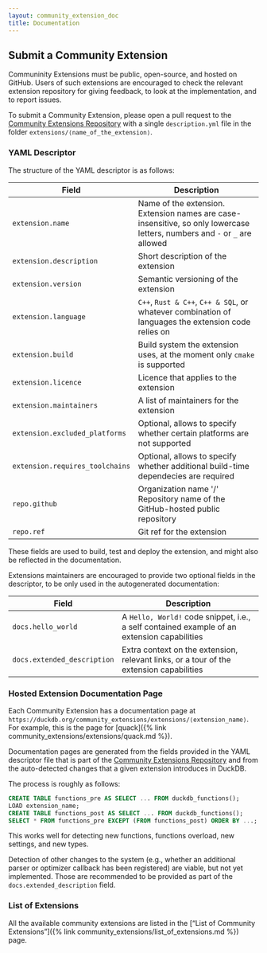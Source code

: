 ```yaml
---
layout: community_extension_doc
title: Documentation
---
```


## Submit a Community Extension

Communinity Extensions must be public, open-source, and hosted on GitHub.
Users of such extensions are encouraged to check the relevant extension repository for giving feedback, to look at the implementation, and to report issues.

To submit a Community Extension, please open a pull request to the [Community Extensions Repository](https://github.com/duckdb/community-extensions) with a single `description.yml` file in the folder `extensions/⟨name_of_the_extension⟩`.

### YAML Descriptor

The structure of the YAML descriptor is as follows:

| Field | Description |
|--|--|
| `extension.name` | Name of the extension. Extension names are case-insensitive, so only lowercase letters, numbers and `-` or `_` are allowed |
| `extension.description` | Short description of the extension |
| `extension.version` | Semantic versioning of the extension |
| `extension.language` | `C++`, `Rust & C++`, `C++ & SQL`, or whatever combination of languages the extension code relies on |
| `extension.build` | Build system the extension uses, at the moment only `cmake` is supported |
| `extension.licence` | Licence that applies to the extension |
| `extension.maintainers` | A list of maintainers for the extension |
| `extension.excluded_platforms` | Optional, allows to specify whether certain platforms are not supported |
| `extension.requires_toolchains` | Optional, allows to specify whether additional build-time dependecies are required |
| `repo.github` | Organization name '/' Repository name  of the GitHub-hosted public repository |
| `repo.ref` | Git ref for the extension |

These fields are used to build, test and deploy the extension, and might also be reflected in the documentation.

Extensions maintainers are encouraged to provide two optional fields in the descriptor, to be only used in the autogenerated documentation:

| Field | Description |
|--|--|
| `docs.hello_world` | A `Hello, World!` code snippet, i.e., a self contained example of an extension capabilities |
| `docs.extended_description` | Extra context on the extension, relevant links, or a tour of the extension capabilities |

### Hosted Extension Documentation Page

Each Community Extension has a documentation page at `https://duckdb.org/community_extensions/extensions/⟨extension_name⟩`. For example, this is the page for [quack]({% link community_extensions/extensions/quack.md %}).

Documentation pages are generated from the fields provided in the YAML descriptor file that is part of the [Community Extensions Repository](https://github.com/duckdb/community-extensions) and from the auto-detected changes that a given extension introduces in DuckDB.

The process is roughly as follows:

```sql
CREATE TABLE functions_pre AS SELECT ... FROM duckdb_functions();
LOAD extension_name;
CREATE TABLE functions_post AS SELECT ... FROM duckdb_functions();
SELECT * FROM functions_pre EXCEPT (FROM functions_post) ORDER BY ...;
```

This works well for detecting new functions, functions overload, new settings, and new types.

Detection of other changes to the system (e.g., whether an additional parser or optimizer callback has been registered) are viable, but not yet implemented. Those are recommended to be provided as part of the `docs.extended_description` field.

### List of Extensions

All the available community extensions are listed in the [“List of Community Extensions”]({% link community_extensions/list_of_extensions.md %}) page.
